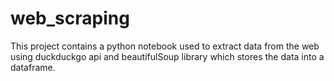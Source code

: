 # web_scraping

This project contains a python notebook used to extract data from the web using duckduckgo api and beautifulSoup library which stores the data into a dataframe.